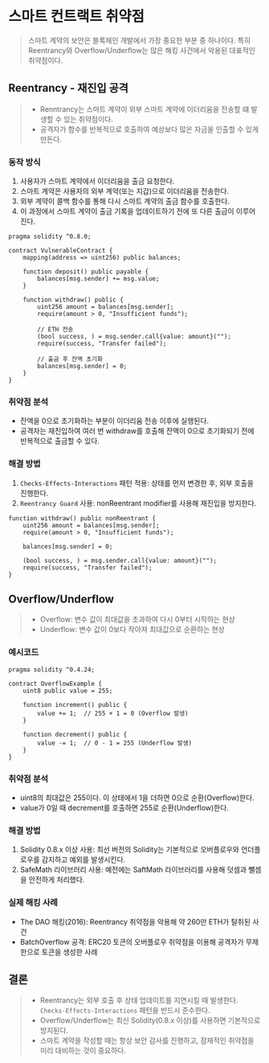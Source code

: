 # 스마트 컨트랙트 취약점

> 스마트 계약의 보안은 블록체인 개발에서 가장 중요한 부분 중 하나이다. 특히 Reentrancy와 Overflow/Underflow는 
> 많은 해킹 사건에서 악용된 대표적인 취약점이다. 

## Reentrancy - 재진입 공격
> - Renntrancy는 스마트 계약이 외부 스마트 계약에 이더리움을 전송할 떄 발생할 수 있는 취약점이다.
> - 공격자가 함수를 반복적으로 호출하여 예상보다 많은 자금을 인출할 수 있게 만든다.

### 동작 방식
1. 사용자가 스마트 계약에서 이더리움을 출금 요청한다.
2. 스마트 계약은 사용자의 외부 계약(또는 지갑)으로 이더리움을 전송한다.
3. 외부 계약이 콜백 함수를 통해 다시 스마트 계약의 출금 함수를 호출한다.
4. 이 과정에서 스마트 계약이 출금 기록을 업데이트하기 전에 또 다른 출금이 이루어진다.

```solidity
pragma solidity ^0.8.0;

contract VulnerableContract {
    mapping(address => uint256) public balances;

    function deposit() public payable {
        balances[msg.sender] += msg.value;
    }

    function withdraw() public {
        uint256 amount = balances[msg.sender];
        require(amount > 0, "Insufficient funds");

        // ETH 전송
        (bool success, ) = msg.sender.call{value: amount}("");
        require(success, "Transfer failed");

        // 출금 후 잔액 초기화
        balances[msg.sender] = 0;
    }
}
```

### 취약점 분석
- 잔액을 0으로 초기화하는 부분이 이더리움 전송 이후에 실행된다.
- 공격자는 재진입하여 여러 번 withdraw를 호출해 잔액이 0으로 초기화되기 전에 반복적으로 출금할 수 있다.

### 해결 방법
1. `Checks-Effects-Interactions` 패턴 적용: 상태를 먼저 변경한 후, 외부 호출을 진행한다.
2. `Reentrancy Guard` 사용: nonReentrant modifier를 사용해 재진입을 방지한다.
```solidity
function withdraw() public nonReentrant {
    uint256 amount = balances[msg.sender];
    require(amount > 0, "Insufficient funds");

    balances[msg.sender] = 0;

    (bool success, ) = msg.sender.call{value: amount}("");
    require(success, "Transfer failed");
}
```

## Overflow/Underflow 
> - Overflow: 변수 값이 최대값을 초과하여 다시 0부터 시작하는 현상
> - Underflow: 변수 값이 0보다 작아져 최대값으로 순환하는 현상

### 예시코드
```solidity
pragma solidity ^0.4.24;

contract OverflowExample {
    uint8 public value = 255;

    function increment() public {
        value += 1;  // 255 + 1 = 0 (Overflow 발생)
    }

    function decrement() public {
        value -= 1;  // 0 - 1 = 255 (Underflow 발생)
    }
}
```

### 취약점 분석
- uint8의 최대값은 255이다. 이 상태에서 1을 더하면 0으로 순환(Overflow)한다.
- value가 0일 때 decrement를 호출하면 255로 순환(Underflow)한다.

### 해결 방법
1. Solidity 0.8.x 이상 사용: 최선 버전의 Solidity는 기본적으로 오버플로우와 언더플로우를 감지하고 예외를 발생시킨다.
2. SafeMath 라이브러리 사용: 예전에는 SaftMath 라이브러리를 사용해 덧셈과 뺄셈을 안전하게 처리했다.

### 실제 해킹 사례
- The DAO 해킹(2016): Reentrancy 취약점을 악용해 약 260만 ETH가 탈취된 사건
- BatchOverflow 공격: ERC20 토큰의 오버플로우 취약점을 이용해 공격자가 무제한으로 토큰을 생성한 사례

## 결론
> - Reentrancy는 외부 호출 후 상태 업데이트를 지연시킬 때 발생한다. `Checks-Effects-Interactions` 패턴을 반드시 준수한다.
> - Overflow/Underflow는 최신 Solidity(0.8.x 이상)를 사용하면 기본적으로 방지된다.
> - 스마트 계약을 작성할 때는 항상 보안 감사를 진행하고, 잠재적인 취약점을 미리 대비하는 것이 중요하다. 